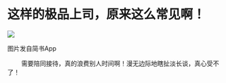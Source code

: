 
# 这样的极品上司，原来这么常见啊！

![](http://upload-images.jianshu.io/upload_images/3910675-0fc54021b27d3255.jpg?imageMogr2/auto-orient/strip%7CimageView2/2/w/1080/q/50)  

图片发自简书App

        需要陪同接待，真的浪费别人时间啊！漫无边际地瞎扯淡长谈，真心受不了！